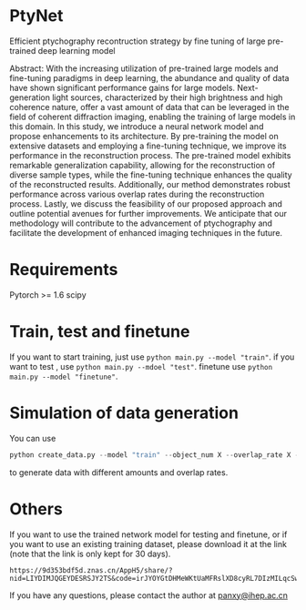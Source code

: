 # PtyNet
Efficient ptychography recontruction strategy by fine tuning of large pre-trained deep learning model

Abstract: With the increasing utilization of pre-trained large models and fine-tuning paradigms in deep learning, the abundance and quality of data have shown significant performance gains for large models. Next-generation light sources, characterized by their high brightness and high coherence nature, offer a vast amount of data that can be leveraged in the field of coherent diffraction imaging, enabling the training of large models in this domain. In this study, we introduce a neural network model and propose enhancements to its architecture. By pre-training the model on extensive datasets and employing a fine-tuning technique, we improve its performance in the reconstruction process. The pre-trained model exhibits remarkable generalization capability, allowing for the reconstruction of diverse sample types, while the fine-tuning technique enhances the quality of the reconstructed results. Additionally, our method demonstrates robust performance across various overlap rates during the reconstruction process. Lastly, we discuss the feasibility of our proposed approach and outline potential avenues for further improvements. We anticipate that our methodology will contribute to the advancement of ptychography and facilitate the development of enhanced imaging techniques in the future.

# Requirements
Pytorch >= 1.6
scipy

# Train, test and finetune
If you want to start training, just use 
```python main.py --model "train"```. 
if you want to test , use 
```python main.py --mdoel "test"```.
finetune use ```python main.py --model "finetune"```. 

# Simulation of data generation
You can use 
```python
python create_data.py --model "train" --object_num X --overlap_rate X --creat_data True --concat_data False
```
to generate data with different amounts and overlap rates.

# Others
If you want to use the trained network model for testing and finetune, or if you want to use an existing training dataset, please download it at the link (note that the link is only kept for 30 days).
```
https://9d353bdf5d.znas.cn/AppH5/share/?nid=LIYDIMJQGEYDESRSJY2TS&code=irJYOYGtDHMeWKtUaMFRslXD8cyRL7DIzMILqcSwU75kXbqV5bpfe0FYbMYcm3P3y&mode=file&display=list
```
If you have any questions, please contact the author at panxy@ihep.ac.cn
